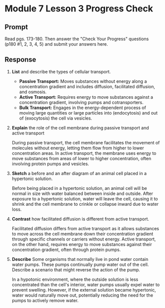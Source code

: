 # Module 7 Lesson 3 Progress Check

## Prompt

Read pgs. 173-180. Then answer the "Check Your Progress" questions (p180 #1, 2, 3, 4, 5) and submit your answers here.

## Response

1. **List** and describe the types of cellular transport.

    - **Passive Transport:** Moves substances without energy along a concentration gradient and includes diffusion, facilitated diffusion, and osmosis.
    - **Active Transport:** Requires energy to move substances against a concentration gradient, involving pumps and cotransporters.
    - **Bulk Transport:** Engages in the energy-dependent process of moving large quantities or large particles into (endocytosis) and out of (exocytosis) the cell via vesicles.

2. **Explain** the role of the cell membrane during passive transport and active transport

    During passive transport, the cell membrane facilitates the movement of molecules without energy, letting them flow from higher to lower concentration areas. In active transport, the membrane uses energy to move substances from areas of lower to higher concentration, often involving protein pumps and vesicles.

3. **Sketch** a before and an after diagram of an animal cell placed in a hypertonic solution.

    Before being placed in a hypertonic solution, an animal cell will be normal in size with water balanced between inside and outside. After exposure to a hypertonic solution, water will leave the cell, causing it to shrink and the cell membrane to crinkle or collapse inward due to water loss.

4. **Contrast** how facilitated diffusion is different from active transport.

    Facilitated diffusion differs from active transport as it allows substances to move across the cell membrane down their concentration gradient through specific channels or carriers without energy. Active transport, on the other hand, requires energy to move substances against their concentration gradient, often through protein pumps.

5. **Describe** Some organisms that normally live in pond water contain water pumps. These pumps continually pump water out of the cell. Describe a scenario that might reverse the action of the pump.

    In a hypotonic environment, where the outside solution is less concentrated than the cell's interior, water pumps usually expel water to prevent swelling. However, if the external solution became hypertonic, water would naturally move out, potentially reducing the need for the pumps to actively remove water.